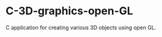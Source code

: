 C-3D-graphics-open-GL
=====================

C application for creating various 3D objects using open GL.
